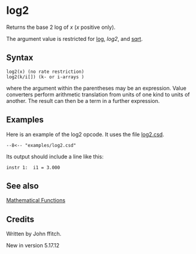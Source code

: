 <!--
id:log2
category:Mathematical Operations:Mathematical Functions
-->
# log2
Returns the base 2 log of _x_ (_x_ positive only).

The argument value is restricted for [log](../../opcodes/log), _log2_, and [sqrt](../../opcodes/sqrt).

## Syntax
``` csound-orc
log2(x) (no rate restriction)
log2(k/i[]) (k- or i-arrays )
```

where the argument within the parentheses may be an expression. Value converters perform arithmetic translation from units of one kind to units of another. The result can then be a term in a further expression.

## Examples

Here is an example of the log2 opcode. It uses the file [log2.csd](../../examples/log2.csd).

``` csound-csd title="Example of the log2 opcode." linenums="1"
--8<-- "examples/log2.csd"
```

Its output should include a line like this:

```
instr 1:  i1 = 3.000
```

## See also

[Mathematical Functions](../../math/mathfunc)

## Credits

Written by John ffitch.

New in version 5.17.12
